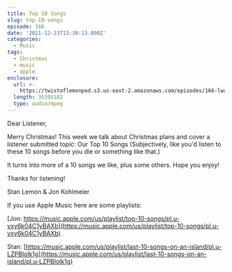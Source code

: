 ```yaml
---
title: Top 10 Songs
slug: top-10-songs
episode: 166
date: '2021-12-23T13:30:13.000Z'
categories:
  - Music
tags:
  - Christmas
  - music
  - apple
enclosure:
  url: >-
    https://twistoflemonpod.s3.us-east-2.amazonaws.com/episodes/166-lwatol-20211223.mp3
  length: 35395182
  type: audio/mpeg
---
```


Dear Listener,

Merry Christmas! This week we talk about Christmas plans and cover a listener submitted topic: Our Top 10 Songs (Subjectively, like you'd listen to these 10 songs before you die or something like that.)

It turns into more of a 10 songs we like, plus some others. Hope you enjoy!

Thanks for listening!

Stan Lemon & Jon Kohlmeier

If you use Apple Music here are some playlists:

[Jon: https://music.apple.com/us/playlist/top-10-songs/pl.u-vxy6k04C1yBAXb](https://music.apple.com/us/playlist/top-10-songs/pl.u-vxy6k04C1yBAXb)

Stan: [https://music.apple.com/us/playlist/last-10-songs-on-an-island/pl.u-LZPBIolk1g](https://music.apple.com/us/playlist/last-10-songs-on-an-island/pl.u-LZPBIolk1g)
